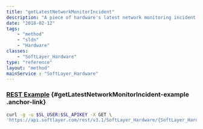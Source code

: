 ```yaml
---
title: "getLatestNetworkMonitorIncident"
description: "A piece of hardware's latest network monitoring incident."
date: "2018-02-12"
tags:
    - "method"
    - "sldn"
    - "Hardware"
classes:
    - "SoftLayer_Hardware"
type: "reference"
layout: "method"
mainService : "SoftLayer_Hardware"
---
```


### [REST Example](#getLatestNetworkMonitorIncident-example) <a href="/article/rest/"><i class="fas fa-question"></i></a> {#getLatestNetworkMonitorIncident-example .anchor-link} 
```bash
curl -g -u $SL_USER:$SL_APIKEY -X GET \
'https://api.softlayer.com/rest/v3.1/SoftLayer_Hardware/{SoftLayer_HardwareID}/getLatestNetworkMonitorIncident'
```
